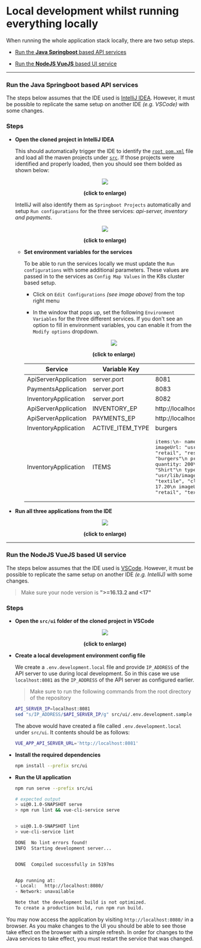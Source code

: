 # Local development whilst running everything locally

When running the whole application stack locally, there are two setup steps.
- [Run the **Java Springboot** based API services](#run-the-java-springboot-based-api-services)

- [Run the **NodeJS VueJS** based UI service](#run-the-nodejs-vuejs-based-ui-service)
---

### Run the **Java Springboot** based API services

The steps below assumes that the IDE used is [IntelliJ IDEA](https://www.jetbrains.com/idea/). However, it must be possible to replicate the same setup on another IDE _(e.g. VSCode)_ with some changes.

### Steps

- **Open the cloned project in IntelliJ IDEA**

    This should automatically trigger the IDE to identify the [`root pom.xml`](/pom.xml)
    file and load all the maven projects under [`src`](/src/). If those projects
    were identified and properly loaded, then you should see them bolded as shown
    below:
    <p align="center">
        <img src="images/ide-loaded.png">
        <div align="center">
            <strong>(click to enlarge)</strong>
        </div>
    </p>

    IntelliJ will also identify them as `Springboot Projects` automatically and
    setup `Run configurations` for the three services: _api-server, inventory and payments_.

    <p align="center">
        <img src="images/run-config.png">
        <div align="center">
            <strong>(click to enlarge)</strong>
        </div>
    </p>

  - **Set environment variables for the services**

      To be able to run the services locally we must update the `Run configurations`
      with some additional parameters. These values are passed in to the services as
      `Config Map Values` in the K8s cluster based setup.

    - Click on `Edit Configurations` _(see image above)_ from the top right menu
    - In the window that pops up, set the following `Environment Variables` for
        the three different services. If you don't see an option to fill in
        environment variables, you can enable it from the `Modify options` dropdown.

        <p align="center">
            <img src="images/ide2.png">
            <div align="center">
                <strong>(click to enlarge)</strong>
            </div>
        </p>

    | Service              | Variable Key     | Variable Value        |
    | -------------------- | ---------------- | --------------------- |
    | ApiServerApplication | server.port      | 8081                  |
    | PaymentsApplication  | server.port      | 8083                  |
    | InventoryApplication | server.port      | 8082                  |
    | ApiServerApplication | INVENTORY_EP     | http://localhost:8082 |
    | ApiServerApplication | PAYMENTS_EP      | http://localhost:8083 |
    | InventoryApplication | ACTIVE_ITEM_TYPE | burgers               |
    | InventoryApplication | ITEMS            | <pre>items:\n- name: "BigBurger"\n  type: "burgers"\n  price: 5.50\n  imageUrl: "usr/lib/images/bigburger.png"\n  quantity: 200\n  labels: [ "retail", "restaurant", "food" ]\n- name: "DoubleBurger"\n  type: "burgers"\n  price: 7.20\n  imageUrl: "usr/lib/images/burgers.png"\n  quantity: 200\n  labels: [ "retail", "restaurant", "food" ]\n- name: "Shirt"\n  type: "textile"\n  price: 15.50\n  imageUrl: "usr/lib/images/shirt.png"\n  quantity: 50\n  labels: [ "retail", "textile", "clothing" ]\n- name: "Short"\n  type: "textile"\n  price: 17.20\n  imageUrl: "usr/lib/images/short.png"\n  quantity: 20\n  labels: [ "retail", "textile", "clothing" ]</pre>               |

- **Run all three applications from the IDE**
    <p align="center">
        <img src="images/run-app.png">
        <div align="center">
            <strong>(click to enlarge)</strong>
        </div>
    </p>
---
### Run the **NodeJS VueJS** based UI service

The steps below assumes that the IDE used is [VSCode](https://code.visualstudio.com/).
However, it must be possible to replicate the same setup on another IDE
_(e.g. IntelliJ)_ with some changes.

> Make sure your node version is **">=16.13.2 and <17"**

### Steps

- **Open the `src/ui` folder of the cloned project in VSCode**
    <p align="center">
        <img src="images/vscode.png">
        <div align="center">
            <strong>(click to enlarge)</strong>
        </div>
    </p>

- **Create a local development environment config file**

  We create a `.env.development.local` file and provide `IP_ADDRESS` of the API
  server to use during local development. So in this case we use `localhost:8081`
  as the `IP_ADDRESS` of the API server as configured earlier.

  > Make sure to run the following commands from the root directory of the repository
  ```sh
  API_SERVER_IP=localhost:8081
  sed "s/IP_ADDRESS/$API_SERVER_IP/g" src/ui/.env.development.sample > src/ui/.env.development.local
  ```

  The above would have created a file called `.env.development.local` under `src/ui`.
  It contents should be as follows:
  ```sh
  VUE_APP_API_SERVER_URL='http://localhost:8081'
  ```

- **Install the required dependencies**
  ```sh
  npm install --prefix src/ui
  ```

- **Run the UI application**
  ```sh
  npm run serve --prefix src/ui
  ```
    ```sh
    # expected output
    > ui@0.1.0-SNAPSHOT serve
    > npm run lint && vue-cli-service serve


    > ui@0.1.0-SNAPSHOT lint
    > vue-cli-service lint

    DONE  No lint errors found!
    INFO  Starting development server...


    DONE  Compiled successfully in 5197ms                                                                                                                                                                                                                         5:42:07 p.m.


    App running at:
    - Local:   http://localhost:8080/
    - Network: unavailable

    Note that the development build is not optimized.
    To create a production build, run npm run build.
    ```

You may now access the application by visiting `http://localhost:8080/` in a
browser. As you make changes to the UI you should be able to see those take
effect on the browser with a simple refresh. In order for changes to the Java
services to take effect, you must restart the service that was changed.